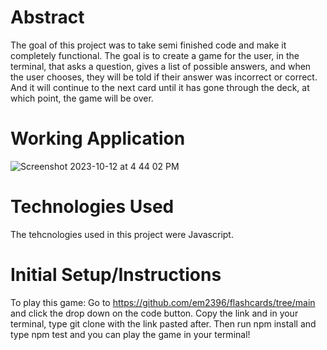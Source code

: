 # Abstract
The goal of this project was to take semi finished code and make it completely functional. The goal is to create a game for the user, in the terminal, that asks a question, gives a list of possible answers, and when the user chooses, they will be told if their answer was incorrect or correct. And it will continue to the next card until it has gone through the deck, at which point, the game will be over. 

# Working Application
![Screenshot 2023-10-12 at 4 44 02 PM](https://user-images.githubusercontent.com/116819092/274749265-07f946fe-29c8-4795-a986-1e30c2812d83.png)


# Technologies Used
The tehcnologies used in this project were Javascript. 

# Initial Setup/Instructions
To play this game: 
Go to https://github.com/em2396/flashcards/tree/main and click the drop down on the code button. Copy the link and in your terminal, type git clone with the link pasted after. Then run npm install and type npm test and you can play the game in your terminal!
